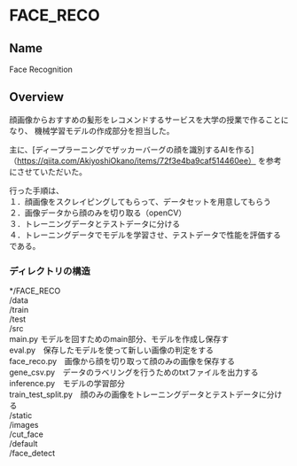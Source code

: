 # FACE_RECO

## Name
Face Recognition

## Overview
顔画像からおすすめの髪形をレコメンドするサービスを大学の授業で作ることになり、
機械学習モデルの作成部分を担当した。

主に、[ディープラーニングでザッカーバーグの顔を識別するAIを作る]（https://qiita.com/AkiyoshiOkano/items/72f3e4ba9caf514460ee）
を参考にさせていただいた。

行った手順は、  
１．顔画像をスクレイピングしてもらって、データセットを用意してもらう<br>
２．画像データから顔のみを切り取る（openCV）<br>
３．トレーニングデータとテストデータに分ける<br>
４．トレーニングデータでモデルを学習させ、テストデータで性能を評価する<br>
である。  


### ディレクトリの構造
*/FACE_RECO<br>
    /data<br>
        /train<br>
        /test<br>
    /src<br>
    main.py モデルを回すためのmain部分、モデルを作成し保存す<br>
    eval.py　保存したモデルを使って新しい画像の判定をする<br>
    face_reco.py　画像から顔を切り取って顔のみの画像を保存する<br>
    gene_csv.py　データのラベリングを行うためのtxtファイルを出力する<br>
    inference.py　モデルの学習部分<br>
    train_test_split.py　顔のみの画像をトレーニングデータとテストデータに分ける<br>
  /static<br>
      /images<br>
          /cut_face<br>
          /default<br>
          /face_detect<br>
      
    







